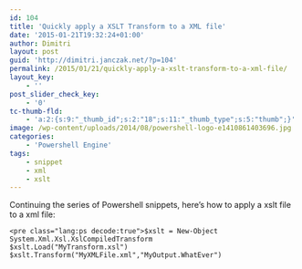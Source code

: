 ```yaml
---
id: 104
title: 'Quickly apply a XSLT Transform to a XML file'
date: '2015-01-21T19:32:24+01:00'
author: Dimitri
layout: post
guid: 'http://dimitri.janczak.net/?p=104'
permalink: /2015/01/21/quickly-apply-a-xslt-transform-to-a-xml-file/
layout_key:
    - ''
post_slider_check_key:
    - '0'
tc-thumb-fld:
    - 'a:2:{s:9:"_thumb_id";s:2:"18";s:11:"_thumb_type";s:5:"thumb";}'
image: /wp-content/uploads/2014/08/powershell-logo-e1410861403696.jpg
categories:
    - 'Powershell Engine'
tags:
    - snippet
    - xml
    - xslt
---
```


Continuing the series of Powershell snippets, here’s how to apply a xslt file to a xml file:

```
<pre class="lang:ps decode:true">$xslt = New-Object System.Xml.Xsl.XslCompiledTransform
$xslt.Load("MyTransform.xsl")
$xslt.Transform("MyXMLFile.xml","MyOutput.WhatEver")
```